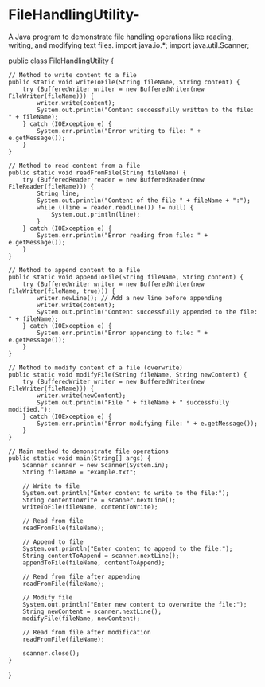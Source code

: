 # FileHandlingUtility-
A Java program to demonstrate file handling operations like reading, writing, and modifying text files.
import java.io.*;
import java.util.Scanner;

public class FileHandlingUtility {

    // Method to write content to a file
    public static void writeToFile(String fileName, String content) {
        try (BufferedWriter writer = new BufferedWriter(new FileWriter(fileName))) {
            writer.write(content);
            System.out.println("Content successfully written to the file: " + fileName);
        } catch (IOException e) {
            System.err.println("Error writing to file: " + e.getMessage());
        }
    }

    // Method to read content from a file
    public static void readFromFile(String fileName) {
        try (BufferedReader reader = new BufferedReader(new FileReader(fileName))) {
            String line;
            System.out.println("Content of the file " + fileName + ":");
            while ((line = reader.readLine()) != null) {
                System.out.println(line);
            }
        } catch (IOException e) {
            System.err.println("Error reading from file: " + e.getMessage());
        }
    }

    // Method to append content to a file
    public static void appendToFile(String fileName, String content) {
        try (BufferedWriter writer = new BufferedWriter(new FileWriter(fileName, true))) {
            writer.newLine(); // Add a new line before appending
            writer.write(content);
            System.out.println("Content successfully appended to the file: " + fileName);
        } catch (IOException e) {
            System.err.println("Error appending to file: " + e.getMessage());
        }
    }

    // Method to modify content of a file (overwrite)
    public static void modifyFile(String fileName, String newContent) {
        try (BufferedWriter writer = new BufferedWriter(new FileWriter(fileName))) {
            writer.write(newContent);
            System.out.println("File " + fileName + " successfully modified.");
        } catch (IOException e) {
            System.err.println("Error modifying file: " + e.getMessage());
        }
    }

    // Main method to demonstrate file operations
    public static void main(String[] args) {
        Scanner scanner = new Scanner(System.in);
        String fileName = "example.txt";

        // Write to file
        System.out.println("Enter content to write to the file:");
        String contentToWrite = scanner.nextLine();
        writeToFile(fileName, contentToWrite);

        // Read from file
        readFromFile(fileName);

        // Append to file
        System.out.println("Enter content to append to the file:");
        String contentToAppend = scanner.nextLine();
        appendToFile(fileName, contentToAppend);

        // Read from file after appending
        readFromFile(fileName);

        // Modify file
        System.out.println("Enter new content to overwrite the file:");
        String newContent = scanner.nextLine();
        modifyFile(fileName, newContent);

        // Read from file after modification
        readFromFile(fileName);

        scanner.close();
    }
}
